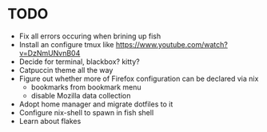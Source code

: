 # TODO

- Fix all errors occuring when brining up fish
- Install an configure tmux like https://www.youtube.com/watch?v=DzNmUNvnB04
- Decide for terminal, blackbox? kitty?
- Catpuccin theme all the way
- Figure out whether more of Firefox configuration can be declared via nix
  - bookmarks from bookmark menu
  - disable Mozilla data collection
- Adopt home manager and migrate dotfiles to it
- Configure nix-shell to spawn in fish shell
- Learn about flakes

